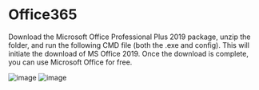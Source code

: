 # Office365
Download the Microsoft Office Professional Plus 2019 package, unzip the folder, and run the following CMD file (both the .exe and config). This will initiate the download of MS Office 2019. Once the download is complete, you can use Microsoft Office for free.

 ![image](https://github.com/praveen2410-pk/office365/assets/74525681/7c5f8df1-ad5d-41be-b62e-3ba4e52daa4e)
 ![image](https://github.com/praveen2410-pk/office365/assets/74525681/7eb31bf4-c69e-4691-ad7f-0353eb0d6285)


 
